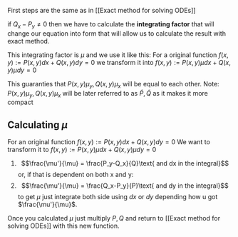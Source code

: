 First steps are the same as in [[Exact method for solving ODEs]]

if $Q_x-P_y \neq 0$ then we have to calculate the **integrating factor** that will change our equation into form that will allow us to calculate the result with exact method.

This integrating factor is $\mu$ and we use it like this:
For a original function $f(x,y) := P(x,y) dx + Q(x,y) dy = 0$ 
we transform it into 
$f(x,y) := P(x,y)\mu dx + Q(x,y)\mu dy = 0$

This guaranties that $P(x,y)\mu_y, Q(x,y)\mu_x$ will be equal to each other.
Note: $P(x,y)\mu_y, Q(x,y)\mu_x$ will be later referred to as $\widetilde{P}, \widetilde{Q}$ as it makes it more compact

## Calculating $\mu$
For an original function $f(x,y):=P(x,y)dx+Q(x,y)dy = 0$
We want to transform it to $f(x,y):=P(x,y)\mu dx+Q(x,y)\mu dy = 0$

1. $$\frac{\mu'}{\mu} = \frac{P_y-Q_x}{Q}\text{ and dx in the integral}$$
or, if that is dependent on both x and y:
2. $$\frac{\mu'}{\mu} = \frac{Q_x-P_y}{P}\text{ and dy in the integral}$$
to get $\mu$ just integrate both side using $dx$ or $dy$ depending how u got $\frac{\mu'}{\mu}$. 

Once you calculated $\mu$ just multiply $P,Q$ and return to [[Exact method for solving ODEs]] with this new function. 